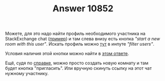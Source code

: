 ﻿---
title: "Answer 10852"
se.owner.user_id: 398802
se.owner.display_name: "dIm0n"
se.owner.link: "https://ru.meta.stackoverflow.com/users/398802/dim0n"
se.answer_id: 10852
se.question_id: 10850
se.post_type: answer
se.is_accepted: True
---
<p>Можете, для это надо найти профиль необходимого участника на StackExchange chat (<a href="https://chat.stackexchange.com/users/233645/0xdb">пример</a>) и там слева внизу есть  кнопка <em>&quot;start a new room with this user&quot;</em>. Искать профиль можно <a href="https://chat.stackexchange.com/users?tab=all&amp;sort=recent">тут</a> в инпуте <em>&quot;filter users&quot;</em>.</p>
<p>Условия наличия этой кнопки можно найти в <a href="https://ru.meta.stackoverflow.com/a/6283/398802">этом ответе</a>.</p>
<p>Ещё, судя по <a href="https://ru.stackoverflow.com/help/privileges/chat-rooms">справке</a>, можно просто создать новую комнату и там будет кнопка &quot;пригласить&quot;. Или вручную скинуть ссылку на этот чат нужному участнику.</p>
